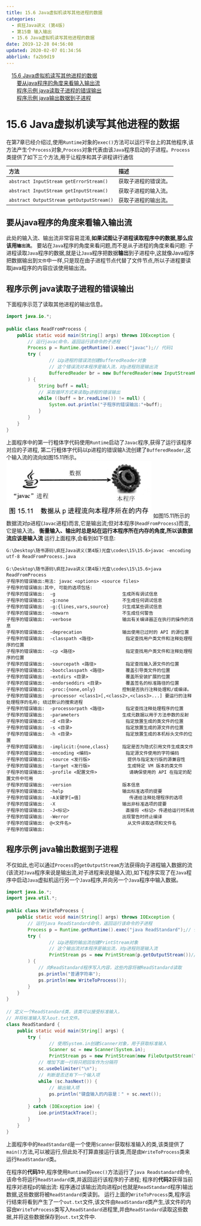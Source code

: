 ```yaml
---
title: 15.6 Java虚拟机读写其他进程的数据
categories: 
  - 疯狂Java讲义 (第4版)
  - 第15章 输入输出
  - 15.6 Java虚拟机读写其他进程的数据
date: 2019-12-28 04:56:08
updated: 2020-02-07 01:34:56
abbrlink: fa2b9d19
---
```

<div id='my_toc'><a href="/JavaReadingNotes/fa2b9d19/#15-6-Java虚拟机读写其他进程的数据" class="header_1">15.6 Java虚拟机读写其他进程的数据</a>&nbsp;<br><a href="/JavaReadingNotes/fa2b9d19/#要从java程序的角度来看输入输出流" class="header_2">要从java程序的角度来看输入输出流</a>&nbsp;<br><a href="/JavaReadingNotes/fa2b9d19/#程序示例-java读取子进程的错误输出" class="header_2">程序示例 java读取子进程的错误输出</a>&nbsp;<br><a href="/JavaReadingNotes/fa2b9d19/#程序示例-java输出数据到子进程" class="header_2">程序示例 java输出数据到子进程</a>&nbsp;<br></div>
<style>.header_1{margin-left: 1em;}.header_2{margin-left: 2em;}.header_3{margin-left: 3em;}.header_4{margin-left: 4em;}.header_5{margin-left: 5em;}.header_6{margin-left: 6em;}</style>
<!--more-->
<script>if (navigator.platform.search('arm')==-1){document.getElementById('my_toc').style.display = 'none';}var e,p = document.getElementsByTagName('p');while (p.length>0) {e = p[0];e.parentElement.removeChild(e);}</script>

<!--end-->
# 15.6 Java虚拟机读写其他进程的数据
在第7章已经介绍过,使用`Runtime`对象的`exec()`方法可以运行平台上的其他程序,该方法产生个`Process`对象,`Process`对象代表由该`Java`程序启动的子进程。`Process`类提供了如下三个方法,用于让程序和其子讲程讲行通信

| 方法                                      | 描述                 |
| :---------------------------------------- | :------------------- |
| `abstract InputStream getErrorStream()`   | 获取子进程的错误流。 |
| `abstract InputStream getInputStream()`   | 获取子进程的输入流。 |
| `abstract OutputStream getOutputStream()` | 获取子进程的输出流。 |

## 要从java程序的角度来看输入输出流
此处的输入流、输出流非常容易混淆,**如果试图让子进程读取程序中的数据,那么应该用`输岀流`**。
要站在`Java`程序的角度来看问题,而不是从子进程的角度来看问题:
子进程读取`Java`程序的数据,就是让`Java`程序把数据**输岀**到子进程中,这就像Java程序把数据输出到`文件`中一样,只是现在由子进程节点代替了文件节点,所以子进程要读取java程序的内容应该使用输出流。

## 程序示例 java读取子进程的错误输出
下面程序示范了读取其他进程的输出信息。
```java
import java.io.*;

public class ReadFromProcess {
    public static void main(String[] args) throws IOException {
        // 运行javac命令，返回运行该命令的子进程
        Process p = Runtime.getRuntime().exec("javac");// 代码1
        try (
                // 以p进程的错误流创建BufferedReader对象
                // 这个错误流对本程序是输入流，对p进程则是输出流
                BufferedReader br = new BufferedReader(new InputStreamReader(p.getErrorStream()))// 代码2
        ) {
            String buff = null;
            // 采取循环方式来读取p进程的错误输出
            while ((buff = br.readLine()) != null) {
                System.out.println("子程序的错误输出:"+buff);
            }
        }
    }
}
```
上面程序中的第一行粗体字代码使用`Runtime`启动了`Javac`程序,获得了运行该程序对应的子进程,
第二行粗体字代码以p进程的错误输λ流创建了`BufferedReader`,这个输入流的流向如图15.11所示。
![这里有一张图片](https://raw.githubusercontent.com/lanlan2017/images/master/JavaReadingNotes/CrazyJavaLecture4/Chapter15IO/15.6/1.png)
如图15.11所示的数据流对p进程(`Javac`进程)而言,它是输出流;但对本程序(`ReadFromProcess`)而言,它是输入流。
**衡量输入、输出时总是站在运行本程序所在内存的角度,所以该数据流应该是输入流**
运行上面程序,会看到如下信息:
```
G:\Desktop\随书源码\疯狂Java讲义(第4版)光盘\codes\15\15.6>javac -encoding utf-8 ReadFromProcess.java

G:\Desktop\随书源码\疯狂Java讲义(第4版)光盘\codes\15\15.6>java ReadFromProcess
子程序的错误输出:用法: javac <options> <source files>
子程序的错误输出:其中, 可能的选项包括:
子程序的错误输出:  -g                         生成所有调试信息
子程序的错误输出:  -g:none                    不生成任何调试信息
子程序的错误输出:  -g:{lines,vars,source}     只生成某些调试信息
子程序的错误输出:  -nowarn                    不生成任何警告
子程序的错误输出:  -verbose                   输出有关编译器正在执行的操作的消息
子程序的错误输出:  -deprecation               输出使用已过时的 API 的源位置
子程序的错误输出:  -classpath <路径>            指定查找用户类文件和注释处理程序的位置
子程序的错误输出:  -cp <路径>                   指定查找用户类文件和注释处理程序的位置
子程序的错误输出:  -sourcepath <路径>           指定查找输入源文件的位置
子程序的错误输出:  -bootclasspath <路径>        覆盖引导类文件的位置
子程序的错误输出:  -extdirs <目录>              覆盖所安装扩展的位置
子程序的错误输出:  -endorseddirs <目录>         覆盖签名的标准路径的位置
子程序的错误输出:  -proc:{none,only}          控制是否执行注释处理和/或编译。
子程序的错误输出:  -processor <class1>[,<class2>,<class3>...] 要运行的注释处理程序的名称; 绕过默认的搜索进程
子程序的错误输出:  -processorpath <路径>        指定查找注释处理程序的位置
子程序的错误输出:  -parameters                生成元数据以用于方法参数的反射
子程序的错误输出:  -d <目录>                    指定放置生成的类文件的位置
子程序的错误输出:  -s <目录>                    指定放置生成的源文件的位置
子程序的错误输出:  -h <目录>                    指定放置生成的本机标头文件的位置
子程序的错误输出:  -implicit:{none,class}     指定是否为隐式引用文件生成类文件
子程序的错误输出:  -encoding <编码>             指定源文件使用的字符编码
子程序的错误输出:  -source <发行版>              提供与指定发行版的源兼容性
子程序的错误输出:  -target <发行版>              生成特定 VM 版本的类文件
子程序的错误输出:  -profile <配置文件>            请确保使用的 API 在指定的配置文件中可用
子程序的错误输出:  -version                   版本信息
子程序的错误输出:  -help                      输出标准选项的提要
子程序的错误输出:  -A关键字[=值]                  传递给注释处理程序的选项
子程序的错误输出:  -X                         输出非标准选项的提要
子程序的错误输出:  -J<标记>                     直接将 <标记> 传递给运行时系统
子程序的错误输出:  -Werror                    出现警告时终止编译
子程序的错误输出:  @<文件名>                     从文件读取选项和文件名
子程序的错误输出:
```
## 程序示例 java输出数据到子进程
不仅如此,也可以通过`Process`的`getOutputStream`方法获得向子进程输入数据的流(该流对`Java`程序来说是输出流,对子进程来说是输入流),如下程序实现了在`Java`程序中启动`Java`虚拟机运行另一个`Java`程序,并向另一个`Java`程序中输入数据。
```java
import java.io.*;
import java.util.*;

public class WriteToProcess {
	public static void main(String[] args) throws IOException {
		// 运行java ReadStandard命令，返回运行该命令的子进程
		Process p = Runtime.getRuntime().exec("java ReadStandard");// 代码1
		try (
				// 以p进程的输出流创建PrintStream对象
				// 这个输出流对本程序是输出流，对p进程则是输入流
				PrintStream ps = new PrintStream(p.getOutputStream())// 代码2
		) {
			// 向ReadStandard程序写入内容，这些内容将被ReadStandard读取
			ps.println("普通字符串");
			ps.println(new WriteToProcess());
		}
	}
}

// 定义一个ReadStandard类，该类可以接受标准输入，
// 并将标准输入写入out.txt文件。
class ReadStandard {
	public static void main(String[] args) {
		try (
				// 使用System.in创建Scanner对象，用于获取标准输入
				Scanner sc = new Scanner(System.in);
				PrintStream ps = new PrintStream(new FileOutputStream("out.txt"))) {
			// 增加下面一行将只把回车作为分隔符
			sc.useDelimiter("\n");
			// 判断是否还有下一个输入项
			while (sc.hasNext()) {
				// 输出输入项
				ps.println("键盘输入的内容是：" + sc.next());
			}
		} catch (IOException ioe) {
			ioe.printStackTrace();
		}
	}
}

```
上面程序中的`ReadStandard`是一个使用`Scanner`获取标准输入的类,该类提供了`main()`方法,可以被运行,但此处不打算直接运行该类,而是由`WriteToProcess`类来运行`ReadStandard`类。

在程序的**代码1**中,程序使用`Runtime`的`exec()`方法运行了`java Readstandard`命令,该命令将运行`ReadStandard`类,并返回运行该程序的子进程;
程序的**代码2**获得当前程序对进程p的输出流:
程序通过该输出流向进程p(也就是`ReadStandard`程序)输出数据,这些数据将被`ReadStandard`类读到。
运行上面的`WriteToProcess`类,程序运行结束将看到产生了一个`out.txt`文件,该文件由`ReadStandard`类产生,该文件的内容由`WriteToProcess`类写入`ReadStandard`进程里,并由`ReadStandard`读取这些数据,并将这些数据保存到`out.txt`文件中.

<!-- JavaReadingNotes/CrazyJavaLecture4/Chapter15IO/15.6/ -->
